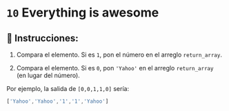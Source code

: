 # `10` Everything is awesome

## 📝 Instrucciones:

1. Compara el elemento. Si es `1`, pon el número en el arreglo `return_array`.

2. Compara el elemento. Si es `0`, pon `'Yahoo'` en el arreglo `return_array` (en lugar del número).

Por ejemplo, la salida de `[0,0,1,1,0]` sería:

```js
['Yahoo','Yahoo','1','1','Yahoo']
```
